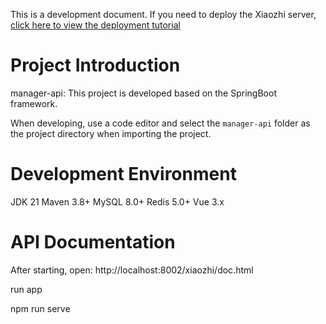This is a development document. If you need to deploy the Xiaozhi server, [click here to view the deployment tutorial](../../README.md#deployment-documentation)

# Project Introduction

manager-api: This project is developed based on the SpringBoot framework.

When developing, use a code editor and select the `manager-api` folder as the project directory when importing the project.

# Development Environment
JDK 21
Maven 3.8+
MySQL 8.0+
Redis 5.0+
Vue 3.x

# API Documentation
After starting, open: http://localhost:8002/xiaozhi/doc.html

run app


npm  run serve 